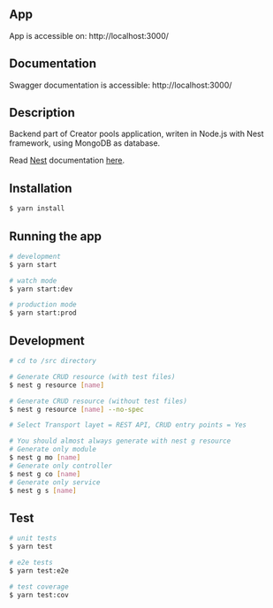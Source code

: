## App
App is accessible on:
http://localhost:3000/

## Documentation
Swagger documentation is accessible:
http://localhost:3000/

## Description
Backend part of Creator pools application, writen in Node.js with Nest framework, using MongoDB as database.

Read [Nest](https://github.com/nestjs/nest) documentation [here](https://docs.nestjs.com/).

## Installation

```bash
$ yarn install
```

## Running the app

```bash
# development
$ yarn start

# watch mode
$ yarn start:dev

# production mode
$ yarn start:prod
```

## Development 

```bash
# cd to /src directory

# Generate CRUD resource (with test files)
$ nest g resource [name]

# Generate CRUD resource (without test files)
$ nest g resource [name] --no-spec

# Select Transport layet = REST API, CRUD entry points = Yes

# You should almost always generate with nest g resource
# Generate only module
$ nest g mo [name]
# Generate only controller
$ nest g co [name]
# Generate only service
$ nest g s [name]

```

## Test

```bash
# unit tests
$ yarn test

# e2e tests
$ yarn test:e2e

# test coverage
$ yarn test:cov
```

